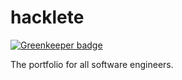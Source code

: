 hacklete
========

[![Greenkeeper badge](https://badges.greenkeeper.io/alex-cory/hacklete.svg)](https://greenkeeper.io/)

The portfolio for all software engineers.
